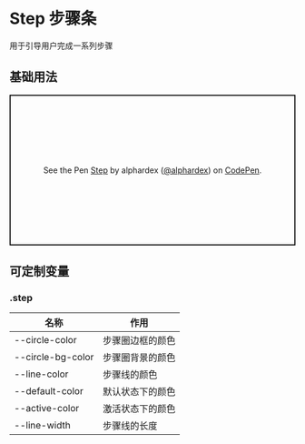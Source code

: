 # Step 步骤条

用于引导用户完成一系列步骤

## 基础用法

<p class="codepen" data-height="265" data-theme-id="dark" data-default-tab="html,result" data-user="alphardex" data-slug-hash="WNQROLq" style="height: 265px; box-sizing: border-box; display: flex; align-items: center; justify-content: center; border: 2px solid; margin: 1em 0; padding: 1em;" data-pen-title="Step">
  <span>See the Pen <a href="https://codepen.io/alphardex/pen/WNQROLq">
  Step</a> by alphardex (<a href="https://codepen.io/alphardex">@alphardex</a>)
  on <a href="https://codepen.io">CodePen</a>.</span>
</p>
<script async src="https://static.codepen.io/assets/embed/ei.js"></script>

## 可定制变量

### .step

| 名称              | 作用             |
| ----------------- | ---------------- |
| --circle-color    | 步骤圈边框的颜色 |
| --circle-bg-color | 步骤圈背景的颜色 |
| --line-color      | 步骤线的颜色     |
| --default-color   | 默认状态下的颜色 |
| --active-color    | 激活状态下的颜色 |
| --line-width      | 步骤线的长度     |
